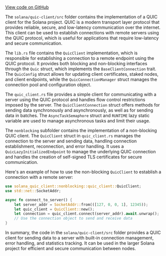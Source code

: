 [View code on GitHub](https://github.com/solana-labs/solana/tree/master/na/quic-client/src)

The `solana/quic-client/src` folder contains the implementation of a QUIC client for the Solana project. QUIC is a modern transport layer protocol that provides reliable, secure, and low-latency communication over the internet. This client can be used to establish connections with remote servers using the QUIC protocol, which is useful for applications that require low-latency and secure communication.

The `lib.rs` file contains the `QuicClient` implementation, which is responsible for establishing a connection to a remote endpoint using the QUIC protocol. It provides both blocking and non-blocking interfaces through the `Quic` struct, which implements the `BaseClientConnection` trait. The `QuicConfig` struct allows for updating client certificates, staked nodes, and client endpoints, while the `QuicConnectionManager` struct manages the connection pool and configuration object.

The `quic_client.rs` file provides a simple client for communicating with a server using the QUIC protocol and handles flow control restrictions imposed by the server. The `QuicClientConnection` struct offers methods for sending data synchronously and asynchronously, as well as for sending data in batches. The `AsyncTaskSemaphore` struct and `RUNTIME` lazy static variable are used to manage asynchronous tasks and limit their usage.

The `nonblocking` subfolder contains the implementation of a non-blocking QUIC client. The `QuicClient` struct in `quic_client.rs` manages the connection to the server and sending data, handling connection establishment, reconnection, and error handling. It uses a `QuicLazyInitializedEndpoint` to manage the underlying QUIC connection and handles the creation of self-signed TLS certificates for secure communication.

Here's an example of how to use the non-blocking `QuicClient` to establish a connection with a remote server:

```rust
use solana_quic_client::nonblocking::quic_client::QuicClient;
use std::net::SocketAddr;

async fn connect_to_server() {
    let server_addr = SocketAddr::from(([127, 0, 0, 1], 12345));
    let quic_client = QuicClient::new();
    let connection = quic_client.connect(server_addr).await.unwrap();
    // Use the connection object to send and receive data
}
```

In summary, the code in the `solana/quic-client/src` folder provides a QUIC client for sending data to a server with built-in connection management, error handling, and statistics tracking. It can be used in the larger Solana project for efficient and secure communication between nodes.
